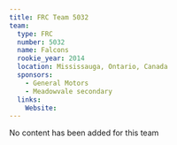```yaml
---
title: FRC Team 5032
team:
  type: FRC
  number: 5032
  name: Falcons
  rookie_year: 2014
  location: Mississauga, Ontario, Canada
  sponsors:
    - General Motors
    - Meadowvale secondary
  links:
    Website: 
---
```

No content has been added for this team
